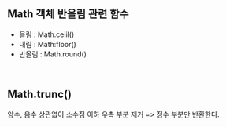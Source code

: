 Math 객체 반올림 관련 함수
- 
- 올림 : Math.ceiil()
- 내림 : Math:floor()
- 반올림 : Math.round()

<br>

Math.trunc()
- 
양수, 음수 상관없이 소수점 이하 우측 부분 제거 => 정수 부분만 반환한다.
